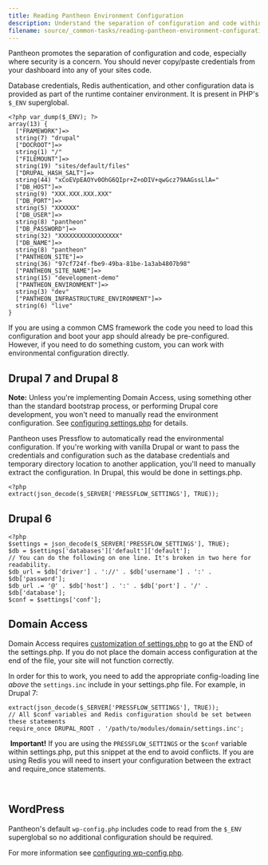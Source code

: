 ```yaml
---
title: Reading Pantheon Environment Configuration
description: Understand the separation of configuration and code within the Pantheon framework.
filename: source/_common-tasks/reading-pantheon-environment-configuration.md
---
```


Pantheon promotes the separation of configuration and code, especially where security is a concern. You should never copy/paste credentials from your dashboard into any of your sites code.

Database credentials, Redis authentication, and other configuration data is provided as part of the runtime container environment. It is present in PHP's `$_ENV` superglobal.

    <?php var_dump($_ENV); ?>
    array(13) {
      ["FRAMEWORK"]=>
      string(7) "drupal"
      ["DOCROOT"]=>
      string(1) "/"
      ["FILEMOUNT"]=>
      string(19) "sites/default/files"
      ["DRUPAL_HASH_SALT"]=>
      string(44) "xCoEVpEAOYv0OhG6QIpr+Z+oDIV+qwGcz79AAGssLlA="
      ["DB_HOST"]=>
      string(9) "XXX.XXX.XXX.XXX"
      ["DB_PORT"]=>
      string(5) "XXXXXX"
      ["DB_USER"]=>
      string(8) "pantheon"
      ["DB_PASSWORD"]=>
      string(32) "XXXXXXXXXXXXXXXXX"
      ["DB_NAME"]=>
      string(8) "pantheon"
      ["PANTHEON_SITE"]=>
      string(36) "97cf724f-fbe9-49ba-81be-1a3ab4807b98"
      ["PANTHEON_SITE_NAME"]=>
      string(15) "development-demo"
      ["PANTHEON_ENVIRONMENT"]=>
      string(3) "dev"
      ["PANTHEON_INFRASTRUCTURE_ENVIRONMENT"]=>
      string(6) "live"
    }

If you are using a common CMS framework the code you need to load this configuration and boot your app should already be pre-configured. However, if you need to do something custom, you can work with environmental configuration directly.

## Drupal 7 and Drupal 8

**Note:** Unless you're implementing Domain Access, using something other than the standard bootstrap process, or performing Drupal core development, you won't need to manually read the environment configuration. See [configuring settings.php](/documentation/howto/configuring-settings-php/-configuring-settings-php) for details.

Pantheon uses Pressflow to automatically read the environmental configuration. If you're working with vanilla Drupal or want to pass the credentials and configuration such as the database credentials and temporary directory location to another application, you'll need to manually extract the configuration. In Drupal, this would be done in settings.php.

    <?php
    extract(json_decode($_SERVER['PRESSFLOW_SETTINGS'], TRUE));

## Drupal 6

    <?php
    $settings = json_decode($_SERVER['PRESSFLOW_SETTINGS'], TRUE);
    $db = $settings['databases']['default']['default'];
    // You can do the following on one line. It's broken in two here for readability.
    $db_url = $db['driver'] . '://' . $db['username'] . ':' . $db['password'];
    $db_url .= '@' . $db['host'] . ':' . $db['port'] . '/' . $db['database'];
    $conf = $settings['conf'];

## Domain Access

Domain Access requires [customization of settings.php](http://drupal.org/node/1096962) to go at the END of the settings.php. If you do not place the domain access configuration at the end of the file, your site will not function correctly.  


In order for this to work, you need to add the appropriate config-loading line _above_ the `settings.inc` include in your settings.php file. For example, in Drupal 7:

    extract(json_decode($_SERVER['PRESSFLOW_SETTINGS'], TRUE));
    // All $conf variables and Redis configuration should be set between these statements
    require_once DRUPAL_ROOT . '/path/to/modules/domain/settings.inc';

​ **Important!** If you are using the `PRESSFLOW_SETTINGS` or the `$conf` variable within settings.php, put this snippet at the end to avoid conflicts. If you are using Redis you will need to insert your configuration between the extract and require\_once statements.  
 

## WordPress

Pantheon's default `wp-config.php` includes code to read from the `$_ENV` superglobal so no additional configuration should be required.

For more information see [configuring wp-config.php](/documentation/getting-started/configuring-wp-config-php/).
